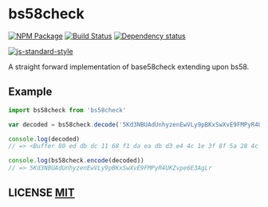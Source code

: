 # bs58check

[![NPM Package](https://img.shields.io/npm/v/bs58check.svg?style=flat-square)](https://www.npmjs.org/package/bs58check)
[![Build Status](https://img.shields.io/travis/bitcoinjs/bs58check.svg?branch=master&style=flat-square)](https://travis-ci.org/bitcoinjs/bs58check)
[![Dependency status](https://img.shields.io/david/bitcoinjs/bs58check.svg?style=flat-square)](https://david-dm.org/bitcoinjs/bs58check#info=dependencies)

[![js-standard-style](https://cdn.rawgit.com/feross/standard/master/badge.svg)](https://github.com/feross/standard)

A straight forward implementation of base58check extending upon bs58.


## Example

```javascript
import bs58check from 'bs58check'

var decoded = bs58check.decode('5Kd3NBUAdUnhyzenEwVLy9pBKxSwXvE9FMPyR4UKZvpe6E3AgLr')

console.log(decoded)
// => <Buffer 80 ed db dc 11 68 f1 da ea db d3 e4 4c 1e 3f 8f 5a 28 4c 20 29 f7 8a d2 6a f9 85 83 a4 99 de 5b 19>

console.log(bs58check.encode(decoded))
// => 5Kd3NBUAdUnhyzenEwVLy9pBKxSwXvE9FMPyR4UKZvpe6E3AgLr
```


## LICENSE [MIT](LICENSE)
